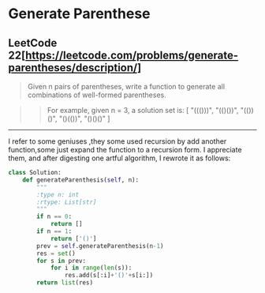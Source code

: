 # Generate Parenthese
## LeetCode 22[https://leetcode.com/problems/generate-parentheses/description/]
>Given n pairs of parentheses, write a function to generate all combinations of well-formed parentheses.

>>For example, given n = 3, a solution set is:
 [
  "((()))",
  "(()())",
  "(())()",
  "()(())",
  "()()()"
 ]

--------------
I refer to some geniuses ,they some used recursion by add another function,some just expand the function to a recursion form. I appreciate them, and after digesting one artful algorithm, I rewrote it as follows:
```python
class Solution:
    def generateParenthesis(self, n):
        """
        :type n: int
        :rtype: List[str]
        """
        if n == 0:
            return []
        if n == 1:
            return ['()']
        prev = self.generateParenthesis(n-1)
        res = set()
        for s in prev:
            for i in range(len(s)):
                res.add(s[:i]+'()'+s[i:])
        return list(res)
```
